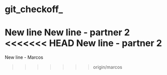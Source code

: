 # git_checkoff_

New line
New line - partner 2
<<<<<<< HEAD
New line - partner 2
=======
New line - Marcos
>>>>>>> origin/marcos
